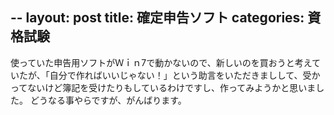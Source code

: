 --
layout: post
title: 確定申告ソフト
categories: 資格試験
--

使っていた申告用ソフトがＷｉｎ7で動かないので、新しいのを買おうと考えていたが、「自分で作ればいいじゃない！」という助言をいただきましして、受かってないけど簿記を受けたりもしているわけですし、作ってみようかと思いました。
どうなる事やらですが、がんばります。

